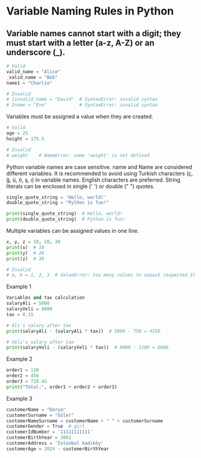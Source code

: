 # Variable Naming Rules in Python

## Variable names cannot start with a digit; they must start with a letter (a-z, A-Z) or an underscore (_).

```python
# Valid
valid_name = "Alice"
_valid_name = "Bob"
name1 = "Charlie"

# Invalid
# 1invalid_name = "David"  # SyntaxError: invalid syntax
# 2name = "Eve"            # SyntaxError: invalid syntax

```

Variables must be assigned a value when they are created.
```python
# Valid
age = 25
height = 175.5

# Invalid
# weight    # NameError: name 'weight' is not defined
```

Python variable names are case sensitive. name and Name are considered different variables.
It is recommended to avoid using Turkish characters (ç, ğ, ü, ö, ş, ı) in variable names. English characters are preferred.
String literals can be enclosed in single (' ') or double (" ") quotes.
```python
single_quote_string = 'Hello, world!'
double_quote_string = "Python is fun!"

print(single_quote_string)  # Hello, world!
print(double_quote_string)  # Python is fun!
```

Multiple variables can be assigned values in one line.
```python
x, y, z = 10, 20, 30
print(x)  # 10
print(y)  # 20
print(z)  # 30

# Invalid
# a, b = 1, 2, 3  # ValueError: too many values to unpack (expected 2)
```

Example 1
```python
Variables and tax calculation
salaryAli = 5000
salaryVeli = 8000
tax = 0.15

# Ali's salary after tax
print(salaryAli - (salaryAli * tax))  # 5000 - 750 = 4250

# Veli's salary after tax
print(salaryVeli - (salaryVeli * tax))  # 8000 - 1200 = 6800
```

Example 2
```python
order1 = 110
order2 = 456
order3 = 728.45
print("Total:", order1 + order2 + order3)
```

Example 3
```python
customerName = "Derya"
customerSurname = "Güler"
costomerNameSurname = customerName + " " + customerSurname
customerGender = True  # girl
customerIdNumber = '11111111111'
customerBirthYear = 2002
customerAddress = 'İstanbul Kadıköy'
customerAge = 2024 - customerBirthYear
